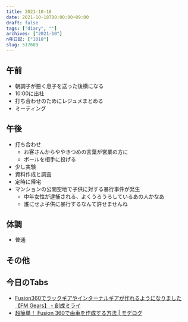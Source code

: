 ```yaml
---
title: 2021-10-18
date: 2021-10-18T00:00:00+09:00
draft: false
tags: ["diary", ""]
archives: ["2021-10"]
n年日記: ["1018"]
slug: 517603
---
```

## 午前
- 朝調子が悪く息子を送った後横になる
- 10:00に出社
- 打ち合わせのためにレジュメまとめる
- ミーティング
## 午後
- 打ち合わせ
  - お客さんからややきつめの言葉が営業の方に
  - ボールを相手に投げる
- 少し実験
- 資料作成と調査
- 定時に帰宅
- マンションの公開空地で子供に対する暴行事件が発生
  - 中年女性が逮捕される、よくうろうろしているあの人かなあ
  - 誰にせよ子供に暴行するなんて許せませんね
## 体調
- 普通
## その他
## 今日のTabs
- [Fusion360でラックギアやインターナルギアが作れるようになりました【FM Gears】 - 創成ミライ](https://okayamalabo.hatenablog.com/entry/2019/02/13/172400)
- [超簡単！ Fusion 360で歯車を作成する方法 | モデログ](https://3d-modely.com/blog/3d-software/fusion-360-gear/)